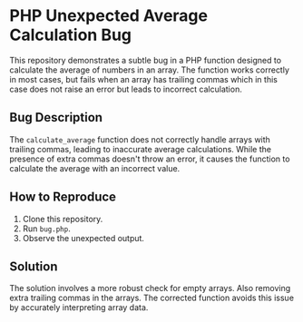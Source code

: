 # PHP Unexpected Average Calculation Bug
This repository demonstrates a subtle bug in a PHP function designed to calculate the average of numbers in an array.  The function works correctly in most cases, but fails when an array has trailing commas which in this case does not raise an error but leads to incorrect calculation.

## Bug Description
The `calculate_average` function does not correctly handle arrays with trailing commas, leading to inaccurate average calculations.  While the presence of extra commas doesn't throw an error, it causes the function to calculate the average with an incorrect value.

## How to Reproduce
1. Clone this repository.
2. Run `bug.php`.
3. Observe the unexpected output.

## Solution
The solution involves a more robust check for empty arrays.  Also removing extra trailing commas in the arrays.  The corrected function avoids this issue by accurately interpreting array data.
